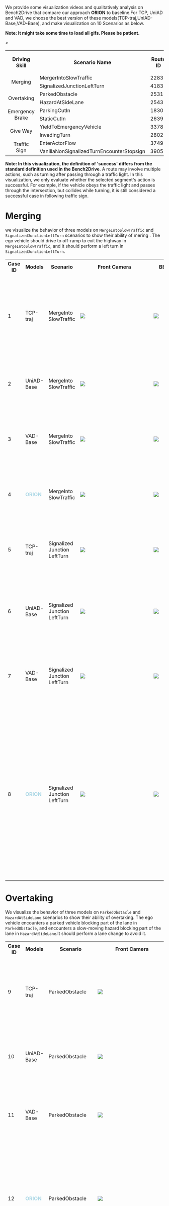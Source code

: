 
We provide some visualization videos and qualitatively analysis on Bench2Drive that compare our approach **ORION** to baseline.For TCP, UniAD and VAD, we choose the best version of these models(TCP-traj,UniAD-Base,VAD-Base), and make visualization on 10 Scenarios as below. 

**Note: It might take some time to load all gifs. Please be patient.**

<table>
  <tr>
    <th rowspan="2" style="text-align:center">  Driving Skill </th> <th rowspan="2" style="text-align:center"> Scenario Name </th> <th rowspan="2" style="text-align:center"> Route ID </th><th colspan="5" style="text-align:center"> Success </th> 
  </tr>
  <tr>
    <td> AD-MLP </td> <td> TCP-traj </td><td>UniAD-Base</td><td>VAD-Base</td><<td><strong><font color="#add8e6">ORION</font></strong></td>
  </tr>

  <tr>
    <td rowspan="2" style="text-align:center">Merging</td>
    <td>MergerIntoSlowTraffic</td> 
    <td>2283</td> 
    <td>x</td><td>√</td><td>√</td><td>x</td><td>√</td>
  </tr>
  <tr>
    <td>SignalizedJunctionLeftTurn</td>
    <td>4183</td>
    <td>x</td><td>√</td><td>x</td><td>√</td><td>√</td>
  </tr>
  <tr>
    <td rowspan="2" style="text-align:center">Overtaking</td>
    <td>ParkedObstacle</td> 
    <td>25318</td> 
    <td>x</td><td>x</td><td>x</td><td>√</td><td>√</td>
  </tr>
  <tr>
    <td>HazardAtSideLane</td>
    <td>25439</td>
    <td>x</td><td>x</td><td>√</td><td>√</td><td>√</td>
  </tr>
  <tr>
    <td rowspan="2" style="text-align:center">Emergency Brake</td>
    <td>ParkingCutIn</td> 
    <td>18305</td> 
    <td>x</td><td>√</td><td>√</td><td>x</td><td>√</td>
  </tr>
  <tr>
    <td>StaticCutIn</td>
    <td>26396</td>
    <td>x</td><td>x</td><td>√</td><td>√</td><td>√</td>
  </tr>
  <tr>
    <td rowspan="2" style="text-align:center">Give Way</td>
    <td>YieldToEmergencyVehicle</td> 
    <td>3378</td> 
    <td>x</td><td>x</td><td>x</td><td>x</td><td>x</td>
  </tr>
  <tr>
    <td>InvadingTurn</td> 
    <td>2802</td> 
    <td>x</td><td>√</td><td>√</td><td>x</td><td>√</td>
  </tr>
  <tr>
    <td rowspan="2" style="text-align:center">Traffic Sign</td>
    <td>EnterActorFlow</td> 
    <td>3749</td> 
    <td>x</td><td>√</td><td>x</td><td>x</td><td>√</td>
  </tr>
  <tr>
    <td>VanillaNonSignalizedTurnEncounterStopsign</td>
    <td>3905</td>
    <td>x</td><td>√</td><td>x</td><td>x</td><td>√</td>
  </tr>
</table>

**Note: In this visualization, the definition of 'success' differs from the standard definition used in the Bench2Drive**. A route may involve multiple actions, such as turning after passing through a traffic light. In this visualization, we only evaluate whether the selected segment's action is successful. For example, if the vehicle obeys the traffic light and passes through the intersection, but collides while turning, it is still considered a successful case in following traffic sign.

# Merging
we visualize the behavior of three models on `MergeIntoSlowTraffic` and `SignalizedJunctionLeftTurn` scenarios to show their ability of mering . The ego vehicle should drive to off-ramp to exit the highway in `MergeIntoSlowTraffic`, and it should perform a left turn in `SignalizedJunctionLeftTurn`.

<table>
  <tr>
    <th> Case ID </th> <th> Models </th> <th> Scenario </th><th>&nbsp;&nbsp;&nbsp;&nbsp;&nbsp;&nbsp;&nbsp;&nbsp;&nbsp;&nbsp;&nbsp;&nbsp;&nbsp;Front&nbsp;Camera&nbsp;&nbsp;&nbsp;&nbsp;&nbsp;&nbsp;&nbsp;&nbsp;&nbsp;&nbsp;&nbsp;&nbsp;&nbsp;</th><th>&nbsp;&nbsp;&nbsp;&nbsp;BEV&nbsp;&nbsp;&nbsp;&nbsp;</th><th>Success</th><th>Qualitatively Analysis</th>
  </tr>
  <tr>
    <td> 1 </td> <td> TCP-traj </td> <td>MergeInto<br>SlowTraffic</td><td><img src="../assets/gifs/2283_tcp_rgb_front_MergerIntoSlowTraffic_success.gif"></td><td><img src="../assets/gifs/2283_tcp_bev_MergerIntoSlowTraffic_success.gif"></td> <td> √ </td><td> The ego vehicle carefully changes the lane and exits highway successfully, but at a quite low speed (the video is at x2 speed).</td>
  </tr>  <tr>
    <td> 2 </td><td>  UniAD-Base </td> <td>MergeInto<br>SlowTraffic</td><td><img src="../assets/gifs/2283_uniad_rgb_front_MergerIntoSlowTraffic_success.gif"></td><td><img src="../assets/gifs/2283_uniad_bev_MergerIntoSlowTraffic_success.gif"></td><td> √ </td><td> The ego vehicle makes a lane change at a high speed, exits highway successfully.</td>
  </tr>
  <tr>
    <td> 3 </td><td>  VAD-Base </td> <td>MergeInto<br>SlowTraffic</td><td><img src="../assets/gifs/2283_vad_rgb_front_MergerIntoSlowTraffic_failed.gif"></td><td><img src="../assets/gifs/2283_vad_bev_MergerIntoSlowTraffic_failed.gif"></td><td> x </td><td> The ego vehicle detects the car at front right, but still drives too fast and crashes into it.</td>
  </tr>
    <tr>
    <td> 4 </td> <td><strong><font color="#add8e6">ORION</font></strong></td> <td>MergeInto<br>SlowTraffic</td><td><img src="../assets/gifs/Orion_rgb/RouteScenario_2283_rep0_Town12_MergerIntoSlowTraffic_1_15_03_12_07_43_25.gif"></td><td><img src="../assets/gifs/Orion_bev/RouteScenario_2283_rep0_Town12_MergerIntoSlowTraffic_1_15_03_12_07_43_25.gif"></td><td> √ </td><td> ORION detects the car on the front right, slows down, and then changes the lane.</td>
  </tr>
  <tr>
    <td> 5 </td><td>  TCP-traj </td> <td>Signalized<br>Junction<br>LeftTurn</td><td><img src="../assets/gifs/4183_tcp_rgb_front_SignalizedJunctionLeftTurn_success.gif"></td><td><img src="../assets/gifs/4183_tcp_bev_SignalizedJunctionLeftTurn_success.gif"></td> <td> √ </td><td> The ego vehicle predicts appropriate trajectory and turns left at junction successfully.</td>
  </tr>  <tr>
    <td> 6 </td><td>  UniAD-Base </td> <td>Signalized<br>Junction<br>LeftTurn</td><td><img src="../assets/gifs/4183_uniad_rgb_front_SignalizedJunctionLeftTurn_failed.gif"></td><td><img src="../assets/gifs/4183_uniad_bev_SignalizedJunctionLeftTurn_failed.gif"></td><td> x </td><td> The ego vehicle fails to detect the car coming in opposite direction and continues to drive ahead, results in crash.</td>
  </tr>
  <tr>
    <td> 7 </td><td>  VAD-Base </td> <td>Signalized<br>Junction<br>LeftTurn</td><td><img src="../assets/gifs/4183_vad_rgb_front_SignalizedJunctionLeftTurn_success.gif"></td><td><img src="../assets/gifs/4183_vad_bev_SignalizedJunctionLeftTurn_success.gif"></td><td> √ </td><td> The ego vehicle detects and predicts motions of nearby vehicles, and makes left turn smoothly.</td>
  </tr>
  <tr>
    <td> 8 </td><td><strong><font color="#add8e6">ORION</font></strong></td> <td>Signalized<br>Junction<br>LeftTurn</td><td><img src="../assets/gifs/Orion_rgb/RouteScenario_4183_rep0_Town12_SignalizedJunctionLeftTurn_1_0_03_12_16_16_32.gif"></td><td><img src="../assets/gifs/Orion_bev/RouteScenario_4183_rep0_Town12_SignalizedJunctionLeftTurn_1_0_03_12_16_16_32.gif"></td><td> √ </td><td>ORION waits for the traffic light to turn green and go straight ahead, and stops when it turns red. In addition, ORION avoids collisions with opposing vehicles. After passing the traffic light, ORION also plans the trajectory to avoid the ego car deviating from the lane center line.</td>
  </tr>

</table>

# Overtaking

We visualize the behavior of three models on `ParkedObstacle` and `HazardAtSideLane` scenarios to show their ability of overtaking. The ego vehicle encounters a parked vehicle blocking part of the lane in `ParkedObstacle`, and encounters a slow-moving hazard blocking part of the lane in `HazardAtSideLane`.It should perform a lane change to avoid it.

<table>
  <tr>
    <th> Case ID </th><th> Models </th> <th> Scenario </th><th>&nbsp;&nbsp;&nbsp;&nbsp;&nbsp;&nbsp;&nbsp;&nbsp;&nbsp;&nbsp;&nbsp;&nbsp;&nbsp;Front&nbsp;Camera&nbsp;&nbsp;&nbsp;&nbsp;&nbsp;&nbsp;&nbsp;&nbsp;&nbsp;&nbsp;&nbsp;&nbsp;&nbsp;</th><th>&nbsp;&nbsp;&nbsp;&nbsp;&nbsp;BEV&nbsp;&nbsp;&nbsp;&nbsp;&nbsp;&nbsp;</th><th>Success</th><th>Qualitatively Analysis</th>
  </tr>
  <tr>
    <td> 9 </td><td> TCP-traj </td> <td>ParkedObstacle</td><td><img src="../assets/gifs/25318_tcp_rgb_front_ParkedObstacle_failed.gif"></td><td><img src="../assets/gifs/25318_tcp_bev_ParkedObstacle_failed.gif"></td> <td> x </td><td> The ego vehicle tries to avoid the parked vehicle, but because of inaccurate and instabe planing, it still collides against it.</td>
  </tr>  <tr>
    <td> 10</td><td>  UniAD-Base </td> <td>ParkedObstacle</td><td><img src="../assets/gifs/25318_uniad_rgb_front_ParkedObstacle_failed.gif"></td><td><img src="../assets/gifs/25318_uniad_bev_ParkedObstacle_failed.gif"></td><td> x </td><td> The ego vehicle detects the parked car, but predicts wrong trajectory, and collides against it.</td>
  </tr>
  <tr>
    <td> 11 </td><td>  VAD-Base </td> <td>ParkedObstacle</td><td><img src="../assets/gifs/25318_vad_rgb_front_ParkedObstacle_success.gif"></td><td><img src="../assets/gifs/25318_vad_bev_ParkedObstacle_success.gif"></td><td> √ </td><td> The ego vehicle detects the parked car and turns left to avoid the car and cars coming behind.</td>
  </tr>
  <tr>
    <td> 12 </td><td><strong><font color="#add8e6">ORION</font></strong></td> <td>ParkedObstacle</td><td><img src="../assets/gifs/Orion_rgb/RouteScenario_25318_rep0_Town05_ParkedObstacle_1_20_03_12_07_43_25.gif"></td><td><img src="../assets/gifs/Orion_bev/RouteScenario_25318_rep0_Town05_ParkedObstacle_1_20_03_12_07_43_25.gif"></td><td> √ </td><td> ORION detects a stopped car, stops and waits for the time to change lanes. ORION successfully changes the lane to the left without colliding with the car from left behind.</td>
  </tr>
  <tr>
    <td> 13 </td><td>  TCP-traj </td> <td>HazardAtSideLane</td><td><img src="../assets/gifs/25439_tcp_rgb_front_HazardAtSideLane_failed.gif"></td><td><img src="../assets/gifs/25439_tcp_bev_HazardAtSideLane_failed.gif"></td> <td> x </td><td> The ego vehicle's behavior is confusing. It drives onto sidewalk and collides against cyclist.(the video is at x2 speed)</td>
  </tr>  
  <tr>
    <td> 14 </td><td>  UniAD-Base </td> <td>HazardAtSideLane</td><td><img src="../assets/gifs/25439_uniad_rgb_front_HazardAtSideLane_success.gif"></td><td><img src="../assets/gifs/25439_uniad_bev_HazardAtSideLane_success.gif"></td><td> √ </td><td> The ego vehicle detects cyclists and makes a left lane change smoothly.</td>
  </tr>
  <tr>
    <td> 15 </td><td>  VAD-Base </td> <td>HazardAtSideLane</td><td><img src="../assets/gifs/25439_vad_rgb_front_HazardAtSideLane_success.gif"></td><td><img src="../assets/gifs/25439_vad_bev_HazardAtSideLane_success.gif"></td><td> √ </td><td> The ego vehicle detects cyclists, slows down and follows them for a while, and then overtakes them through the leftside of the lane without changing lane.</td>
  </tr>
    <tr>
    <td> 16 </td><td><strong><font color="#add8e6">ORION</font></strong></td> <td>HazardAtSideLane</td><td><img src="../assets/gifs/Orion_rgb/RouteScenario_25439_rep0_Town15_HazardAtSideLane_1_0_03_12_09_06_10.gif"></td><td><img src="../assets/gifs/Orion_bev/RouteScenario_25439_rep0_Town15_HazardAtSideLane_1_0_03_12_09_06_10.gif"></td><td> √ </td><td> ORION detects cyclists and changes lanes to the left to avoid collisions.</td>
  </tr>

</table>


# Emergency Brake

We visualize the behavior of three models on `ParkingCutIn` and `StaticCutIn` scenarios to show their ability of emergency brake. In these scenarios, the ego must slow down or brake to allow a vehicle cut in. 

<table>
  <tr>
    <th> Case ID </th><th> Models </th> <th> Scenario </th><th>&nbsp;&nbsp;&nbsp;&nbsp;&nbsp;&nbsp;&nbsp;&nbsp;&nbsp;&nbsp;&nbsp;&nbsp;&nbsp;Front&nbsp;Camera&nbsp;&nbsp;&nbsp;&nbsp;&nbsp;&nbsp;&nbsp;&nbsp;&nbsp;&nbsp;&nbsp;&nbsp;&nbsp;</th><th>&nbsp;&nbsp;&nbsp;&nbsp;&nbsp;&nbsp;BEV&nbsp;&nbsp;&nbsp;&nbsp;&nbsp;&nbsp;</th><th>Success</th><th>Qualitatively Analysis</th>
  </tr>
  <tr>
    <td> 17 </td><td> TCP-traj </td> <td>ParkingCutIn</td><td><img src="../assets/gifs/18305_tcp_rgb_front_ParkingCutIn_success.gif"></td><td><img src="../assets/gifs/18305_tcp_bev_ParkingCutIn_success.gif"></td> <td> √ </td><td> The ego vehicle brakes and waits the parked vehicle to exit.</td>
  </tr>  <tr>
    <td> 18 </td><td>  UniAD-Base </td> <td>ParkingCutIn</td><td><img src="../assets/gifs/18305_uniad_rgb_front_ParkingCutIn_success.gif"></td><td><img src="../assets/gifs/18305_uniad_bev_ParkingCutIn_success.gif"></td><td> √ </td><td> The ego vehicle detects the parked vehicle, predicts its motion correctly, so the ego vehicle brakes and waits the parked vehicle to exit.</td>
  </tr>
  <tr>
    <td> 19 </td><td>  VAD-Base </td> <td>ParkingCutIn</td><td><img src="../assets/gifs/18305_vad_rgb_front_ParkingCutIn_failed.gif"></td><td><img src="../assets/gifs/18305_vad_bev_ParkingCutIn_failed.gif"></td><td> x </td><td> The ego vehicle detects the parked car but not stops, and leads to a series of collisions.</td>
  </tr>
  <tr>
    <td> 20 </td><td><strong><font color="#add8e6">ORION</font></strong></td> <td>ParkingCutIn<td><img src="../assets/gifs/Orion_rgb/RouteScenario_18305_rep0_Town12_ParkingCutIn_1_0_03_12_07_43_25.gif"></td><td><img src="../assets/gifs/Orion_bev/RouteScenario_18305_rep0_Town12_ParkingCutIn_1_0_03_12_07_43_25.gif"></td><td> √ </td><td> ORION detects the stopped car, correctly predicts its trajectory, and applies the brakes as soon as it sees the car lane change.</td>
  </tr>
  <tr>
    <td> 21 </td><td>  TCP-traj </td> <td>StaticCutIn</td><td><img src="../assets/gifs/26396_tcp_rgb_front_StaticCutIn_failed.gif"></td><td><img src="../assets/gifs/26396_tcp_bev_StaticCutIn_failed.gif"></td> <td> x </td><td> The ego vehicle drives slowly. When the vehicle at front right attempt to change the lane, ego vehicle turns left unnecessaryly, which occurs collision.</td>
  </tr>  
  <tr>
    <td> 22 </td><td>  UniAD-Base </td> <td>StaticCutIn</td><td><img src="../assets/gifs/26396_uniad_rgb_front_StaticCutIn_success.gif"></td><td><img src="../assets/gifs/26396_uniad_bev_StaticCutIn_success.gif"></td><td> √ </td><td> The ego vehicle brakes when other vehicle cuts in.</td>
  </tr>
  <tr>
    <td> 23 </td><td>  VAD-Base </td> <td>StaticCutIn</td><td><img src="../assets/gifs/26396_vad_rgb_front_StaticCutIn_success.gif"></td><td><img src="../assets/gifs/26396_vad_bev_StaticCutIn_success.gif"></td><td> √ </td><td> The ego vehicle stops at several positions that other vehicles may cut in</td>
  </tr>
  <tr>
    <td> 24 </td><td><strong><font color="#add8e6">ORION</font></strong></td> <td>StaticCutIn</td><td><img src="../assets/gifs/Orion_rgb/RouteScenario_26396_rep0_Town05_StaticCutIn_1_15_03_12_18_25_33.gif"></td><td><img src="../assets/gifs/Orion_bev/RouteScenario_26396_rep0_Town05_StaticCutIn_1_15_03_12_18_25_33.gif"></td><td> √ </td><td> ORION detects the stopped car that are about to change lanes and slows down in advance to avoid collisions.</td>
  </tr>

</table>


# Give Way

We visualize the behavior of three models on `YieldToEmergencyVehicle` and `InvadingTurn`  scenarios to show their ability of giving way. In `YieldToEmergencyVehicle`, ego must maneuver to allow the emergency vehicle behind to pass. In `InvadingTurn`,a vehicle coming from the opposite lane invades the ego’s lane, forcing the ego to move right to avoid a possible collision.


<table>
  <tr>
    <th> Case ID </th><th> Models </th> <th> Scenario </th><th>&nbsp;&nbsp;&nbsp;&nbsp;&nbsp;&nbsp;&nbsp;&nbsp;&nbsp;&nbsp;&nbsp;&nbsp;&nbsp;Front/Back&nbsp;Camera&nbsp;&nbsp;&nbsp;&nbsp;&nbsp;&nbsp;&nbsp;&nbsp;&nbsp;&nbsp;&nbsp;&nbsp;&nbsp;</th><th>&nbsp;&nbsp;&nbsp;&nbsp;&nbsp;&nbsp;BEV&nbsp;&nbsp;&nbsp;&nbsp;&nbsp;&nbsp;</th><th>Success</th><th>Qualitatively Analysis</th>
  </tr>
  <tr>
    <td> 25 </td><td> TCP-traj </td> <td>YieldTo<br>Emergency<br>Vehicle</td><td><img src="../assets/gifs/3378_tcp_rgb_front_YieldToEmergencyVehicle_failed.gif"><br><img src="../assets/gifs/3378_tcp_rgb_back_YieldToEmergencyVehicle_failed.gif"></td><td><img src="../assets/gifs/3378_tcp_bev_YieldToEmergencyVehicle_failed.gif"></td> <td> x </td><td> TCP model does not use back cameras, so ego can not detect the emergency vehicle behind.</td>
  </tr>  <tr>
    <td> 26 </td><td>  UniAD-Base </td> <td>YieldTo<br>Emergency<br>Vehicle</td><td><img src="../assets/gifs/3378_uniad_rgb_front_YieldToEmergencyVehicle_failed.gif"><br><img src="../assets/gifs/3378_uniad_rgb_back_YieldToEmergencyVehicle_failed.gif"></td><td><img src="../assets/gifs/3378_uniad_bev_YieldToEmergencyVehicle_failed.gif"></td><td> x </td><td> The ego vehicle fails to detect the emergency vehicle, and does not giveway.</td>
  </tr>
  <tr>
    <td> 27 </td><td>  VAD-Base </td> <td>YieldTo<br>Emergency<br>Vehicle</td><td><img src="../assets/gifs/3378_vad_rgb_front_YieldToEmergencyVehicle_failed.gif"><br><img src="../assets/gifs/3378_vad_rgb_back_YieldToEmergencyVehicle_failed.gif"></td><td><img src="../assets/gifs/3378_vad_bev_YieldToEmergencyVehicle_failed.gif"></td><td> x </td><td> The ego vehicle detects the emergency vehicle and tries to move right to giveway, but collides against vehicle on right lane.</td>
  </tr>
  <tr>
    <td> 28 </td><td><strong><font color="#add8e6">ORION</font></strong></td> <td>YieldTo<br>Emergency<br>Vehicle</td><td><img src="../assets/gifs/Orion_rgb/RouteScenario_3378_rep0_Town13_YieldToEmergencyVehicle_1_19_03_12_19_27_08.gif"><br><img src="../assets/gifs/Orion_rgb/RouteScenario_3378_rep0_Town13_YieldToEmergencyVehicle_1_19_03_12_19_27_08_back.gif"></td><td><img src="../assets/gifs/Orion_bev/RouteScenario_3378_rep0_Town13_YieldToEmergencyVehicle_1_19_03_12_19_27_08.gif"></td><td> x </td><td> ORION detects the emergency vehicle and tries to change lanes to the right. But there were too many cars in the right lane, causing the lane change to fail. </td>
  </tr>
  <tr>
    <td> 29 </td><td>  TCP-traj </td> <td>InvadingTurn</td><td><img src="../assets/gifs/2802_tcp_rgb_front_InvadingTurn_success.gif"></td><td><img src="../assets/gifs/2802_tcp_bev_InvadingTurn_success.gif"></td> <td> √ </td><td> The ego vehicle drives slowly and moves right to avoid collision.</td>
  </tr>  
  <tr>
    <td> 30 </td><td>  UniAD-Base </td> <td>InvadingTurn</td><td><img src="../assets/gifs/2802_uniad_rgb_front_InvadingTurn_success.gif"></td><td><img src="../assets/gifs/2802_uniad_bev_InvadingTurn_success.gif"></td><td> √ </td><td> The ego vehicle drives in a normal spped and moves right to avoid collision.</td>
  </tr>
  <tr>
    <td> 31 </td><td>  VAD-Base </td> <td>InvadingTurn</td><td><img src="../assets/gifs/2802_vad_rgb_front_InvadingTurn_failed.gif"></td><td><img src="../assets/gifs/2802_vad_bev_InvadingTurn_failed.gif"></td><td> x </td><td> The ego vehicle moves too much, it invades the right lane and collides against other vehicle.</td>
  </tr>
  <tr>
    <td> 32 </td><td><strong><font color="#add8e6">ORION</font></strong></td> <td>InvadingTurn</td><td><img src="../assets/gifs/Orion_rgb/RouteScenario_2802_rep0_Town12_InvadingTurn_1_14_03_12_20_16_05.gif"></td><td><img src="../assets/gifs/Orion_bev/RouteScenario_2802_rep0_Town12_InvadingTurn_1_14_03_12_20_16_05.gif"></td><td> √ </td><td> ORION changes lanes to the right at normal speeds and avoids collisions. </td>
  </tr>

</table>


# Traffic Sign

We visualize the behavior of three models on  `EnterActorFlow` and `VanillaNonSignalizedTurnEncounterStopsign` scenarios to show their ability of following traffic sign. In `EnterActorFlow`, ego should follow the traffic light. In `VanillaNonSignalizedTurnEncounterStopsign`, ego should stop and start at stop signs.

<table>
  <tr>
    <th> Case ID </th><th> Models </th> <th> Scenario </th><th>&nbsp;&nbsp;&nbsp;&nbsp;&nbsp;&nbsp;&nbsp;&nbsp;&nbsp;&nbsp;&nbsp;&nbsp;&nbsp;Front&nbsp;Camera&nbsp;&nbsp;&nbsp;&nbsp;&nbsp;&nbsp;&nbsp;&nbsp;&nbsp;&nbsp;&nbsp;&nbsp;&nbsp;</th><th>&nbsp;&nbsp;&nbsp;&nbsp;&nbsp;&nbsp;BEV&nbsp;&nbsp;&nbsp;&nbsp;&nbsp;&nbsp;</th><th>Success</th><th>Qualitatively Analysis</th>
  </tr>
  <tr>
    <td> 33 </td><td> TCP-traj </td> <td>EnterActorFlow</td><td><img src="../assets/gifs/3749_tcp_rgb_front_EnterActorFlow_success.gif"></td><td><img src="../assets/gifs/3749_tcp_bev_EnterActorFlow_success.gif"></td> <td> √ </td><td> The ego vehicle follows the traffic light and goes through the junction.</td>
  </tr>  <tr>
    <td> 34 </td><td>  UniAD-Base </td> <td>EnterActorFlow</td><td><img src="../assets/gifs/3749_uniad_rgb_front_EnterActorFlow_failed.gif"></td><td><img src="../assets/gifs/3749_uniad_bev_EnterActorFlow_failed.gif"></td><td> x </td><td> The ego vehicle detects the traffic light but runs a red light.</td>
  </tr>
  <tr>
    <td> 35 </td><td>  VAD-Base </td> <td>EnterActorFlow</td><td><img src="../assets/gifs/3749_vad_rgb_front_EnterActorFlow_failed.gif"></td><td><img src="../assets/gifs/3749_vad_bev_EnterActorFlow_failed.gif"></td><td>x </td><td> The ego vehicle does not detects the traffic light accurately，and runs a red light.</td>
  </tr>
  <tr>
    <td> 36 </td><td><strong><font color="#add8e6">ORION</font></strong></td> <td>Signalized<br>Junction<br>LeftTurn</td><td><img src="../assets/gifs/Orion_rgb/RouteScenario_3749_rep0_Town13_EnterActorFlow_1_0_03_12_21_29_17.gif"></td><td><img src="../assets/gifs/Orion_bev/RouteScenario_3749_rep0_Town13_EnterActorFlow_1_0_03_12_21_29_17.gif"></td><td> √ </td><td> ORION detects the red traffic light and stops, and goes straight when the light turns green.</td>
  </tr>
  <tr>
    <td> 37 </td><td>  TCP-traj </td> <td>Vanilla<br>NonSignalized<br>TurnEncounter<br>Stopsign</td><td><img src="../assets/gifs/3905_tcp_rgb_front_VanillaNonSignalizedTurnEncounterStopsign_success.gif"></td><td><img src="../assets/gifs/3905_tcp_bev_VanillaNonSignalizedTurnEncounterStopsign_success.gif"></td> <td> √ </td><td> The ego vehicle stops and waits at stop sign.After the opposite vehicle passes the junction, ego goes through the junction.</td>
  </tr>  
  <tr>
    <td> 38 </td><td>  UniAD-Base </td> <td>Vanilla<br>NonSignalized<br>TurnEncounter<br>Stopsign</td><td><img src="../assets/gifs/3905_uniad_rgb_front_VanillaNonSignalizedTurnEncounterStopsign_failed.gif"></td><td><img src="../assets/gifs/3905_uniad_bev_VanillaNonSignalizedTurnEncounterStopsign_failed.gif"></td><td> x </td><td> The ego vehicle does not stop and runs a stop.</td>
  </tr>
  <tr>
    <td> 39 </td><td>  VAD-Base </td> <td>Vanilla<br>NonSignalized<br>TurnEncounter<br>Stopsign</td><td><img src="../assets/gifs/3905_vad_rgb_front_VanillaNonSignalizedTurnEncounterStopsign_failed.gif"></td><td><img src="../assets/gifs/3905_vad_bev_VanillaNonSignalizedTurnEncounterStopsign_failed.gif"></td><td> x </td><td> The ego vehicle stops at the sign but gets blocked, does not start again.</td>
  </tr>
  <tr>
    <td> 40 </td><td><strong><font color="#add8e6">ORION</font></strong></td> <td>Vanilla<br>NonSignalized<br>TurnEncounter<br>Stopsign</td><td><img src="../assets/gifs/Orion_rgb/RouteScenario_3905_rep0_Town13_VanillaNonSignalizedTurnEncounterStopsign_1_0_03_12_07_43_43.gif"></td><td><img src="../assets/gifs/Orion_bev/RouteScenario_3905_rep0_Town13_VanillaNonSignalizedTurnEncounterStopsign_1_0_03_12_07_43_43.gif"></td><td> √ </td><td> ORION recognizes the stop sign and stops, waits for a period of time, and then restarts successfully through the intersection.</td>
  </tr>

</table>

# Conclusion
After comparative analysis, we found that our ORION model can generate high-quality trajectories in complex scenarios, fully demonstrating its great potential.
